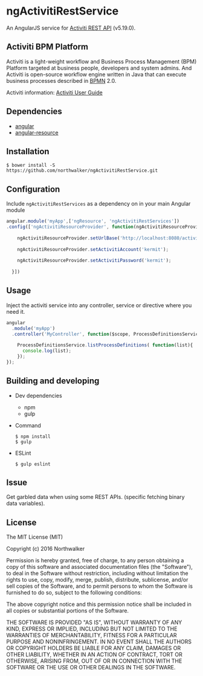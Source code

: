 # ngActivitiRestService

An AngularJS service for [Activiti REST API](http://activiti.org/userguide/#_rest_api) (v5.19.0). 

## Activiti BPM Platform

Activiti is a light-weight workflow and Business Process Management (BPM) Platform targeted at business people, developers and system admins.
And Activiti is open-source workflow engine written in Java that can execute business processes described in [BPMN](https://en.wikipedia.org/wiki/Business_Process_Model_and_Notation) 2.0.

Activiti information: [Activiti User Guide](http://activiti.org/userguide/)

## Dependencies 

- [angular](https://github.com/angular/angular.js)
- [angular-resource](https://github.com/angular/bower-angular-resource)


## Installation 
 
```
$ bower install -S https://github.com/northwalker/ngActivitiRestService.git
```

## Configuration

Include `ngActivitiRestServices` as a dependency on in your main Angular module

```js
angular.module('myApp',['ngResource', 'ngActivitiRestServices'])
.config(['ngActivitiResourceProvider', function(ngActivitiResourceProvider) {
    
    ngActivitiResourceProvider.setUrlBase('http://localhost:8080/activiti-webapp-rest');
    
    ngActivitiResourceProvider.setActivitiAccount('kermit');
    
    ngActivitiResourceProvider.setActivitiPassword('kermit');
  
  }])
```
## Usage

Inject the activiti service into any controller, service or directive where you need it.

```js
angular
  .module('myApp')
  .controller('MyController', function($scope, ProcessDefinitionsService) {
   
    ProcessDefinitionsService.listProcessDefinitions( function(list){
      console.log(list);
    });
});
```

## Building and developing

- Dev dependencies
  - npm 
  - gulp

- Command
  ```
  $ npm install
  $ gulp
  ```

- ESLint

  ```
  $ gulp eslint
  ```

## Issue

Get garbled data when using some REST APIs. (specific fetching binary data variables).


## License

The MIT License (MIT)

Copyright (c) 2016 Northwalker

Permission is hereby granted, free of charge, to any person obtaining a copy
of this software and associated documentation files (the "Software"), to deal
in the Software without restriction, including without limitation the rights
to use, copy, modify, merge, publish, distribute, sublicense, and/or sell
copies of the Software, and to permit persons to whom the Software is
furnished to do so, subject to the following conditions:

The above copyright notice and this permission notice shall be included in all
copies or substantial portions of the Software.

THE SOFTWARE IS PROVIDED "AS IS", WITHOUT WARRANTY OF ANY KIND, EXPRESS OR
IMPLIED, INCLUDING BUT NOT LIMITED TO THE WARRANTIES OF MERCHANTABILITY,
FITNESS FOR A PARTICULAR PURPOSE AND NONINFRINGEMENT. IN NO EVENT SHALL THE
AUTHORS OR COPYRIGHT HOLDERS BE LIABLE FOR ANY CLAIM, DAMAGES OR OTHER
LIABILITY, WHETHER IN AN ACTION OF CONTRACT, TORT OR OTHERWISE, ARISING FROM,
OUT OF OR IN CONNECTION WITH THE SOFTWARE OR THE USE OR OTHER DEALINGS IN THE
SOFTWARE.
